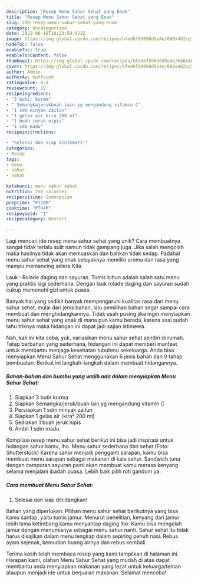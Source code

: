 ```yaml
---
description: "Resep Menu Sahur Sehat yang Enak"
title: "Resep Menu Sahur Sehat yang Enak"
slug: 290-resep-menu-sahur-sehat-yang-enak
category: Uncategorized
date: 2022-06-18T18:23:59.922Z
image: https://img-global.cpcdn.com/recipes/bfed6f89098d5e4e/680x482cq70/menu-sahur-sehat-foto-resep-utama.jpg
hideToc: false
enableToc: true
enableTocContent: false
thumbnail: https://img-global.cpcdn.com/recipes/bfed6f89098d5e4e/680x482cq70/menu-sahur-sehat-foto-resep-utama.jpg
cover: https://img-global.cpcdn.com/recipes/bfed6f89098d5e4e/680x482cq70/menu-sahur-sehat-foto-resep-utama.jpg
author: Admin
authorAv: notfound
ratingvalue: 4.8
reviewcount: 19
recipeingredient:
- "3 butir kurma"
- " Semangkajerukbuah lain yg mengandung vitamin C"
- "1 sdm minyak zaitun"
- "1 gelas air kira 200 ml"
- "1 buah jeruk nipis"
- "1 sdm madu"
recipeinstructions:

- "Selesai dan siap dinikmati!"
categories:
- Resep
tags:
- menu
- sahur
- sehat

katakunci: menu sahur sehat 
nutrition: 256 calories
recipecuisine: Indonesian
preptime: "PT28M"
cooktime: "PT44M"
recipeyield: "1"
recipecategory: Dessert

---
```





Lagi mencari ide resep menu sahur sehat yang unik? Cara membuatnya sangat tidak terlalu sulit namun tidak gampang juga. Jika salah mengolah maka hasilnya tidak akan memuaskan dan bahkan tidak sedap. Padahal menu sahur sehat yang enak selayaknya memiliki aroma dan rasa yang mampu memancing selera Kita.





Lauk : Rolade daging dan sayuran. Tumis bihun adalah salah satu menu yang praktis lagi sederhana. Dengan lauk rolade daging dan sayuran sudah cukup memenuhi gizi untuk puasa.

Banyak hal yang sedikit banyak mempengaruhi kualitas rasa dari menu sahur sehat, mulai dari jenis bahan, lalu pemilihan bahan segar sampai cara membuat dan menghidangkannya. Tidak usah pusing jika ingin menyiapkan menu sahur sehat yang enak di mana pun kamu berada, karena asal sudah tahu triknya maka hidangan ini dapat jadi sajian istimewa.






Nah, kali ini kita coba, yuk, variasikan menu sahur sehat sendiri di rumah. Tetap berbahan yang sederhana, hidangan ini dapat memberi manfaat untuk membantu menjaga kesehatan tubuhmu sekeluarga. Anda bisa menyiapkan Menu Sahur Sehat menggunakan 6 jenis bahan dan 0 tahap pembuatan. Berikut ini langkah-langkah dalam membuat hidangannya.

<!--inarticleads1-->

##### Bahan-bahan dan bumbu yang wajib ada dalam menyiapkan Menu Sahur Sehat:

1. Siapkan 3 butir kurma
1. Siapkan  Semangka/jeruk/buah lain yg mengandung vitamin C
1. Persiapkan 1 sdm minyak zaitun
1. Siapkan 1 gelas air (kira² 200 ml)
1. Sediakan 1 buah jeruk nipis
1. Ambil 1 sdm madu


Kompilasi resep menu sahur sehat berikut ini bisa jadi inspirasi untuk hidangan sahur kamu, lho. Menu sahur sederhana dan sehat (Foto: Shutterstock) Karena sahur menjadi pengganti sarapan, kamu bisa membuat menu sarapan sebagai makanan di kala sahur. Sandwich tuna dengan campuran sayuran pasti akan membuat kamu merasa kenyang selama menjalani ibadah puasa. Lebih baik pilih roti gandum ya. 

<!--inarticleads2-->

##### Cara membuat Menu Sahur Sehat:


1. Selesai dan siap dihidangkan!

Bahan yang diperlukan: Pilihan menu sahur sehat berikutnya yang bisa kamu santap, yaitu tumis jamur. Menurut penelitian, kenyang dari jamur lebih lama ketimbang kamu menyantap daging lho. Kamu bisa mengolah jamur dengan menumisnya sebagai menu sahur nanti. Sahur sehat itu tidak harus disajikan dalam menu lengkap dalam sepiring penuh nasi. Rebus ayam sejenak, kemudian buang airnya dan rebus kembali. 

Terima kasih telah membaca resep yang kami tampilkan di halaman ini. Harapan kami, olahan Menu Sahur Sehat yang mudah di atas dapat membantu anda menyiapkan makanan yang lezat untuk keluarga/teman ataupun menjadi ide untuk berjualan makanan. Selamat mencoba!
